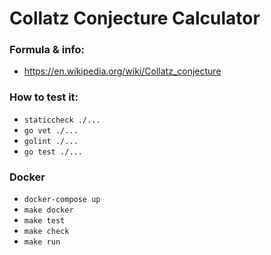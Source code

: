 # Collatz Conjecture Calculator

### Formula & info:
- https://en.wikipedia.org/wiki/Collatz_conjecture


### How to test it:
- ```staticcheck ./...```
- ```go vet ./...```
- ```golint ./...```
- ```go test ./...```

### Docker
- ```docker-compose up```
- ```make docker```
- ```make test```
- ```make check```
- ```make run```